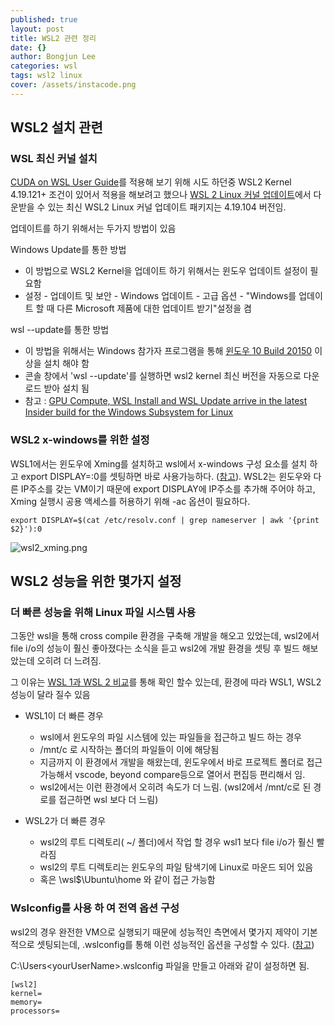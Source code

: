 ```yaml
---
published: true
layout: post
title: WSL2 관련 정리
date: {}
author: Bongjun Lee
categories: wsl
tags: wsl2 linux
cover: /assets/instacode.png
---
```

## WSL2 설치 관련

### WSL 최신 커널 설치
[CUDA on WSL User Guide](https://docs.nvidia.com/cuda/wsl-user-guide/index.html)를 적용해 보기 위해 시도 하던중 WSL2 Kernel 4.19.121+ 조건이 있어서 적용을 해보려고 했으나 [WSL 2 Linux 커널 업데이트](https://docs.microsoft.com/ko-kr/windows/wsl/wsl2-kernel)에서 다운받을 수 있는 최신 WSL2 Linux 커널 업데이트 패키지는 4.19.104 버전임.

업데이트를 하기 위해서는 두가지 방법이 있음

Windows Update를 통한 방법
- 이 방법으로 WSL2 Kernel을 업데이트 하기 위해서는 윈도우 업데이트 설정이 필요함
- 설정 - 업데이트 및 보안 - Windows 업데이트 - 고급 옵션 - "Windows를 업데이트 할 때 다른 Microsoft 제품에 대한 업데이트 받기"설정을 켬

wsl --update를 통한 방법
- 이 방법을 위해서는 Windows 참가자 프로그램을 통해 [윈도우 10 Build 20150](https://blogs.windows.com/windowsexperience/2020/06/17/announcing-windows-10-insider-preview-build-20150/) 이상을 설치 해야 함
- 콘솔 창에서 'wsl --update'를 실행하면 wsl2 kernel 최신 버전을 자동으로 다운로드 받아 설치 됨
- 참고 : [GPU Compute, WSL Install and WSL Update arrive in the latest Insider build for the Windows Subsystem for Linux](https://devblogs.microsoft.com/commandline/gpu-compute-wsl-install-and-wsl-update-arrive-in-the-windows-insiders-fast-ring-for-the-windows-subsystem-for-linux/)

### WSL2 x-windows를 위한 설정
WSL1에서는 윈도우에 Xming를 설치하고 wsl에서 x-windows 구성 요소를 설치 하고 export DISPLAY=:0를 셋팅하면 바로 사용가능하다. ([참고](https://www.tuwlab.com/ece/29485)). WSL2는 윈도우와 다른 IP주소를 갖는 VM이기 때문에 export DISPLAY에 IP주소를 추가해 주어야 하고, Xming 실행시 공용 액세스를 허용하기 위해 -ac 옵션이 필요하다. 
```
export DISPLAY=$(cat /etc/resolv.conf | grep nameserver | awk '{print $2}'):0
```
![wsl2_xming.png]({{site.baseurl}}/_posts/wsl2_xming.png)



## WSL2 성능을 위한 몇가지 설정

### 더 빠른 성능을 위해 Linux 파일 시스템 사용
그동안 wsl을 통해 cross compile 환경을 구축해 개발을 해오고 있었는데, wsl2에서 file i/o의 성능이 훨신 좋아졌다는 소식을 듣고 wsl2에 개발 환경을 셋팅 후 빌드 해보았는데 오히려 더 느려짐.

그 이유는 [WSL 1과 WSL 2 비교](https://docs.microsoft.com/ko-KR/windows/wsl/compare-versions#use-the-linux-file-system-for-faster-performance)를 통해 확인 할수 있는데, 환경에 따라 WSL1, WSL2 성능이 달라 질수 있음

* WSL1이 더 빠른 경우
  * wsl에서 윈도우의 파일 시스템에 있는 파일들을 접근하고 빌드 하는 경우
  * /mnt/c 로 시작하는 폴더의 파일들이 이에 해당됨
  * 지금까지 이 환경에서 개발을 해왔는데, 윈도우에서 바로 프로젝트 폴더로 접근 가능해서 vscode, beyond compare등으로 열어서 편집등 편리해서 임.
  * wsl2에서는 이런 환경에서 오히려 속도가 더 느림. (wsl2에서 /mnt/c로 된 경로를 접근하면 wsl 보다 더 느림)

* WSL2가 더 빠른 경우
  * wsl2의 루트 디렉토리( ~/ 폴더)에서 작업 할 경우 wsl1 보다 file i/o가 훨신 빨라짐
  * wsl2의 루트 디렉토리는 윈도우의 파일 탐색기에 Linux로 마운드 되어 있음
  * 혹은 \\wsl$\Ubuntu\home 와 같이 접근 가능함

### Wslconfig를 사용 하 여 전역 옵션 구성
wsl2의 경우 완전한 VM으로 실행되기 때문에 성능적인 측면에서 몇가지 제약이 기본적으로 셋팅되는데, .wslconfig를 통해 이런 성능적인 옵션을 구성할 수 있다. ([참고](https://docs.microsoft.com/ko-kr/windows/wsl/wsl-config#configure-global-options-with-wslconfig))

C:\Users\<yourUserName>\.wslconfig 파일을 만들고 아래와 같이 설정하면 됨.
```
[wsl2]
kernel=
memory=
processors=
```
